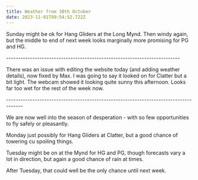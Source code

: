```yaml
---
title: Weather from 30th October
date: 2023-11-01T09:54:52.722Z
---
```

Sunday might be ok for Hang Gliders at the Long Mynd.  Then windy again, but the middle to end of next week looks marginally more promising for PG and HG.

\-------------------------------------------------------------------------

There was an issue with editing the website today (and adding weather details), now fixed by Max.  I was going to say it looked on for Clatter but a bit light.  The webcam showed it looking quite sunny this afternoon.  Looks far too wet for the rest of the week now.

\-------------------------------------------------------------------------------------

We are now well into the season of desperation - with so few opportunities to fly safely or pleasantly.  

Monday just possibly for Hang Gliders at Clatter, but a good chance of towering cu spoiling things.

Tuesday might be on at the Mynd for HG and PG, though forecasts vary a lot in direction, but again a good chance of rain at times.

After Tuesday, that could well be the only chance until next week.